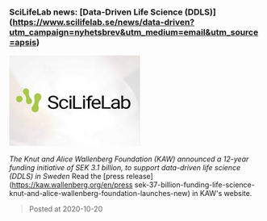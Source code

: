 ### SciLifeLab news: [Data-Driven Life Science (DDLS)] (https://www.scilifelab.se/news/data-driven?utm_campaign=nyhetsbrev&utm_medium=email&utm_source=apsis) 
![image](./images/scilifelab.jpg)

*The Knut and Alice Wallenberg Foundation (KAW) announced a 12-year funding initiative of SEK 3.1 billion, to support data-driven life science (DDLS) in Sweden* Read the [press release] (https://kaw.wallenberg.org/en/press sek-37-billion-funding-life-science-knut-and-alice-wallenberg-foundation-launches-new) in KAW's website.


> Posted at 2020-10-20




